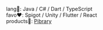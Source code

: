 lang:speech_balloon:: Java / C# / Dart / TypeScript  
favo:heart:: Spigot / Unity / Flutter / React  
products:iphone:: [Pibrary](https://pibrary.net/)

